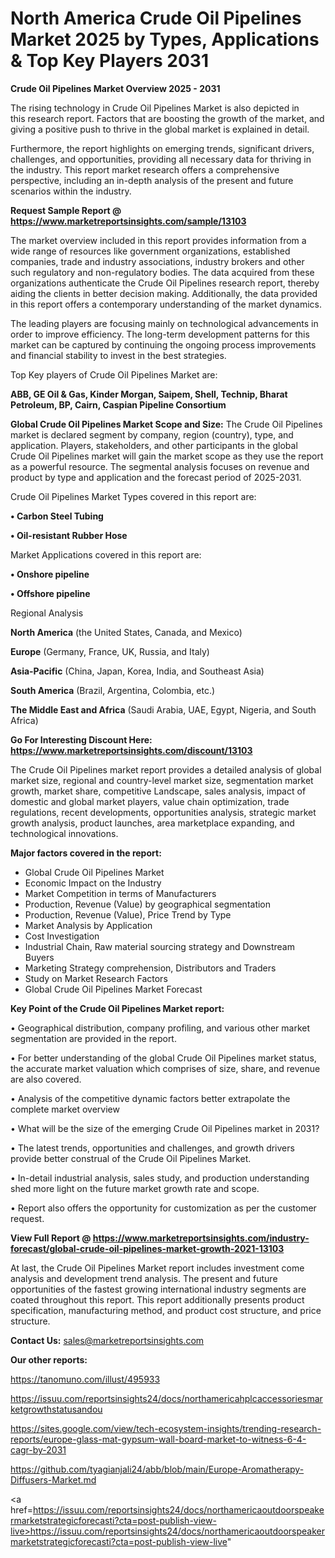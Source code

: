 # North America Crude Oil Pipelines Market 2025 by Types, Applications & Top Key Players 2031

<Strong> Crude Oil Pipelines Market Overview 2025 - 2031</strong>

The rising technology in Crude Oil Pipelines Market is also depicted in this research report. Factors that are boosting the growth of the market, and giving a positive push to thrive in the global market is explained in detail.

Furthermore, the report highlights on emerging trends, significant drivers, challenges, and opportunities, providing all necessary data for thriving in the industry. This report market research offers a comprehensive perspective, including an in-depth analysis of the present and future scenarios within the industry.

<strong>Request Sample Report @ <a href=https://www.marketreportsinsights.com/sample/13103>https://www.marketreportsinsights.com/sample/13103</a></strong>

The market overview included in this report provides information from a wide range of resources like government organizations, established companies, trade and industry associations, industry brokers and other such regulatory and non-regulatory bodies. The data acquired from these organizations authenticate the Crude Oil Pipelines research report, thereby aiding the clients in better decision making. Additionally, the data provided in this report offers a contemporary understanding of the market dynamics.

The leading players are focusing mainly on technological advancements in order to improve efficiency. The long-term development patterns for this market can be captured by continuing the ongoing process improvements and financial stability to invest in the best strategies.

Top Key players of Crude Oil Pipelines Market are:

<strong>ABB, GE Oil & Gas, Kinder Morgan, Saipem, Shell, Technip, Bharat Petroleum, BP, Cairn, Caspian Pipeline Consortium</strong>

<strong><b>Global Crude Oil Pipelines Market Scope and Size:</b></strong>
The Crude Oil Pipelines market is declared segment by company, region (country), type, and application. Players, stakeholders, and other participants in the global Crude Oil Pipelines market will gain the market scope as they use the report as a powerful resource. The segmental analysis focuses on revenue and product by type and application and the forecast period of 2025-2031.

Crude Oil Pipelines Market Types covered in this report are:

<strong>• Carbon Steel Tubing

• Oil-resistant Rubber Hose</strong>

Market Applications covered in this report are:

<strong>• Onshore pipeline

• Offshore pipeline</strong> 

Regional Analysis

<strong>North America</strong> (the United States, Canada, and Mexico)

<strong>Europe</strong> (Germany, France, UK, Russia, and Italy)

<strong>Asia-Pacific</strong> (China, Japan, Korea, India, and Southeast Asia)

<strong>South America</strong> (Brazil, Argentina, Colombia, etc.)

<strong>The Middle East and Africa</strong> (Saudi Arabia, UAE, Egypt, Nigeria, and South Africa)

<strong>Go For Interesting Discount Here: <a href=https://www.marketreportsinsights.com/discount/13103>https://www.marketreportsinsights.com/discount/13103</a></strong>

The Crude Oil Pipelines market report provides a detailed analysis of global market size, regional and country-level market size, segmentation market growth, market share, competitive Landscape, sales analysis, impact of domestic and global market players, value chain optimization, trade regulations, recent developments, opportunities analysis, strategic market growth analysis, product launches, area marketplace expanding, and technological innovations.

<strong><b>Major factors covered in the report:</b></strong>
<ul>
  <li>Global Crude Oil Pipelines Market </li>
  <li>Economic Impact on the Industry</li>
  <li>Market Competition in terms of Manufacturers</li>
  <li>Production, Revenue (Value) by geographical segmentation</li>
  <li>Production, Revenue (Value), Price Trend by Type</li>
  <li>Market Analysis by Application</li>
  <li>Cost Investigation</li>
  <li>Industrial Chain, Raw material sourcing strategy and Downstream Buyers</li>
  <li>Marketing Strategy comprehension, Distributors and Traders</li>
  <li>Study on Market Research Factors</li>
  <li>Global Crude Oil Pipelines Market Forecast</li>
</ul>

<strong><b>Key Point of the Crude Oil Pipelines Market report:</b></strong>

• Geographical distribution, company profiling, and various other market segmentation are provided in the report.

• For better understanding of the global Crude Oil Pipelines market status, the accurate market valuation which comprises of size, share, and revenue are also covered.

• Analysis of the competitive dynamic factors better extrapolate the complete market overview

• What will be the size of the emerging Crude Oil Pipelines market in 2031?

• The latest trends, opportunities and challenges, and growth drivers provide better construal of the Crude Oil Pipelines Market.

• In-detail industrial analysis, sales study, and production understanding shed more light on the future market growth rate and scope.

• Report also offers the opportunity for customization as per the customer request.

<strong><b>View Full Report @ <a href=https://www.marketreportsinsights.com/industry-forecast/global-crude-oil-pipelines-market-growth-2021-13103>https://www.marketreportsinsights.com/industry-forecast/global-crude-oil-pipelines-market-growth-2021-13103</a></b></strong>


At last, the Crude Oil Pipelines Market report includes investment come analysis and development trend analysis. The present and future opportunities of the fastest growing international industry segments are coated throughout this report. This report additionally presents product specification, manufacturing method, and product cost structure, and price structure.

<strong>Contact Us:</strong>
sales@marketreportsinsights.com

<strong>Our other reports:</strong>

<a href=https://tanomuno.com/illust/495933>https://tanomuno.com/illust/495933</a>

<a href=https://issuu.com/reportsinsights24/docs/northamericahplcaccessoriesmarketgrowthstatusandou>https://issuu.com/reportsinsights24/docs/northamericahplcaccessoriesmarketgrowthstatusandou</a>

<a href=https://sites.google.com/view/tech-ecosystem-insights/trending-research-reports/europe-glass-mat-gypsum-wall-board-market-to-witness-6-4-cagr-by-2031>https://sites.google.com/view/tech-ecosystem-insights/trending-research-reports/europe-glass-mat-gypsum-wall-board-market-to-witness-6-4-cagr-by-2031</a>

<a href=https://github.com/tyagianjali24/abb/blob/main/Europe-Aromatherapy-Diffusers-Market.md>https://github.com/tyagianjali24/abb/blob/main/Europe-Aromatherapy-Diffusers-Market.md</a>

<a href=https://issuu.com/reportsinsights24/docs/northamericaoutdoorspeakermarketstrategicforecasti?cta=post-publish-view-live>https://issuu.com/reportsinsights24/docs/northamericaoutdoorspeakermarketstrategicforecasti?cta=post-publish-view-live</a>"
